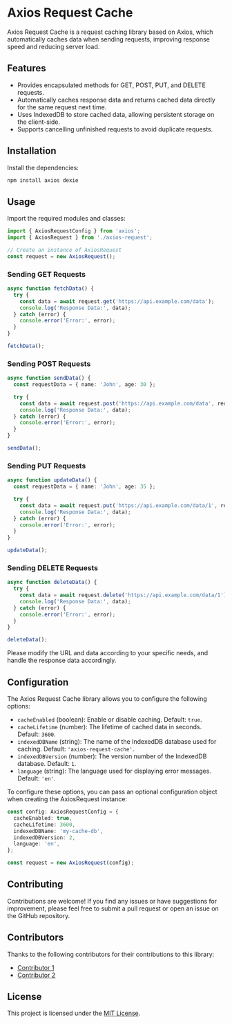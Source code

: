 # Axios Request Cache

Axios Request Cache is a request caching library based on Axios, which automatically caches data when sending requests, improving response speed and reducing server load.

## Features

- Provides encapsulated methods for GET, POST, PUT, and DELETE requests.
- Automatically caches response data and returns cached data directly for the same request next time.
- Uses IndexedDB to store cached data, allowing persistent storage on the client-side.
- Supports cancelling unfinished requests to avoid duplicate requests.

## Installation

Install the dependencies:

```bash
npm install axios dexie
```

## Usage

Import the required modules and classes:

```typescript
import { AxiosRequestConfig } from 'axios';
import { AxiosRequest } from './axios-request';

// Create an instance of AxiosRequest
const request = new AxiosRequest();
```

### Sending GET Requests

```typescript
async function fetchData() {
  try {
    const data = await request.get('https://api.example.com/data');
    console.log('Response Data:', data);
  } catch (error) {
    console.error('Error:', error);
  }
}

fetchData();
```

### Sending POST Requests

```typescript
async function sendData() {
  const requestData = { name: 'John', age: 30 };

  try {
    const data = await request.post('https://api.example.com/data', requestData);
    console.log('Response Data:', data);
  } catch (error) {
    console.error('Error:', error);
  }
}

sendData();
```

### Sending PUT Requests

```typescript
async function updateData() {
  const requestData = { name: 'John', age: 35 };

  try {
    const data = await request.put('https://api.example.com/data/1', requestData);
    console.log('Response Data:', data);
  } catch (error) {
    console.error('Error:', error);
  }
}

updateData();
```

### Sending DELETE Requests

```typescript
async function deleteData() {
  try {
    const data = await request.delete('https://api.example.com/data/1');
    console.log('Response Data:', data);
  } catch (error) {
    console.error('Error:', error);
  }
}

deleteData();
```

Please modify the URL and data according to your specific needs, and handle the response data accordingly.

## Configuration

The Axios Request Cache library allows you to configure the following options:

- `cacheEnabled` (boolean): Enable or disable caching. Default: `true`.
- `cacheLifetime` (number): The lifetime of cached data in seconds. Default: `3600`.
- `indexedDBName` (string): The name of the IndexedDB database used for caching. Default: `'axios-request-cache'`.
- `indexedDBVersion` (number): The version number of the IndexedDB database. Default: `1`.
- `language` (string): The language used for displaying error messages. Default: `'en'`.

To configure these options, you can pass an optional configuration object when creating the AxiosRequest instance:

```typescript
const config: AxiosRequestConfig = {
  cacheEnabled: true,
  cacheLifetime: 3600,
  indexedDBName: 'my-cache-db',
  indexedDBVersion: 2,
  language: 'en',
};

const request = new AxiosRequest(config);
```

## Contributing

Contributions are welcome! If you find any issues or have suggestions for improvement, please feel free to submit a pull request or open an issue on the GitHub repository.

## Contributors

Thanks to the following contributors for their contributions to this library:

- [Contributor 1](https://github.com/contributor1)
- [Contributor 2](https://github.com/contributor2)

## License

This project is licensed under the [MIT License](https://opensource.org/licenses/MIT).
